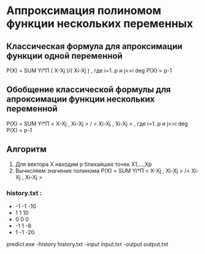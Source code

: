 ﻿# Аппроксимация полиномом функции нескольких переменных
## Классическая формула для апроксимации функции одной переменной
P(X) = SUM Yi*П ( X-Xj )/( Xi-Xj ) , где i=1..p и j<>i
deg P(X) = p-1
## Обобщение классической формулы для апроксимации функции нескольких переменной
P(X) = SUM Yi*П < X-Xj , Xi-Xj > / < Xi-Xj , Xi-Xj > , где i=1..p и j<>i
deg P(X) = p-1
## Алгоритм
1. Для вектора X находим p блихайших точек X1,...,Xp
2. Вычисляем значение полинома P(X) = SUM Yi*П < X-Xj , Xi-Xj > /< Xi-Xj , Xi-Xj > 

### history.txt :
- -1 -1 -10
- 1 1 10
- 0 0 0
- -1 1 -8
- 1 -1 -20

predict.exe -history history.txt -input input.txt -output output.txt